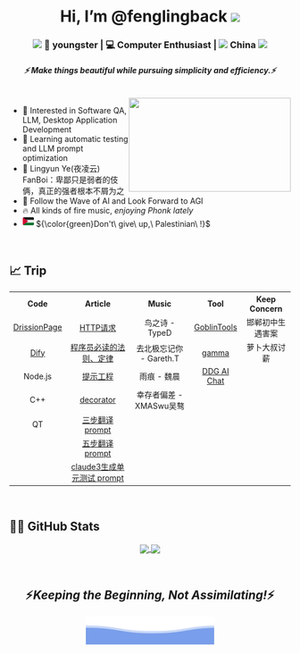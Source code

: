 <h1 align="center">Hi, I’m @fenglingback <img src="https://media.giphy.com/media/hvRJCLFzcasrR4ia7z/giphy.gif" width="25px"></h1>

<div align="center">
<h3><img src="https://media.giphy.com/media/WUlplcMpOCEmTGBtBW/giphy.gif" width="30"> 🧑 youngster | 💻 Computer Enthusiast | <img src="https://upload.wikimedia.org/wikipedia/commons/f/fa/Flag_of_the_People%27s_Republic_of_China.svg" width="20"> China <img src="https://media.giphy.com/media/WUlplcMpOCEmTGBtBW/giphy.gif" width="30"></h3>
</div>

<h4 align="center">
  <i>⚡️ Make things beautiful while pursuing simplicity and efficiency.⚡️</i>
</h4>

<br>

<img align="right" height="168px" width="290px" src="https://raw.githubusercontent.com/fenglingback/My-Saved-Images/main/readme修饰/%E5%A4%9C%E5%87%8C%E4%BA%91.gif" />

- 👀 Interested in Software QA, LLM, Desktop Application Development
- 🌱 Learning automatic testing and LLM prompt optimization
- :muscle: Lingyun Ye(夜凌云) FanBoi：卑鄙只是弱者的伎俩，真正的强者根本不屑为之
- :robot: Follow the Wave of AI and Look Forward to AGI
- :fire:  All kinds of fire music, <i>enjoying Phonk lately</i>
- <img src="https://github.com/fenglingback/My-Saved-Images/blob/main/readme修饰/Palestine.png?raw=true" width="20" /> ${\color{green}Don't\ give\ up,\ Palestinian\ !}$

<br>

## 📈 Trip


<table align="center">
    <tr>
      <th align="center">Code</th><th align="center">Article</th><th align="center">Music</th><th align="center">Tool</th><th align="center">Keep Concern</th>
    </tr>
    <tr>
      <td align="center"><a href="https://drissionpage.cn">DrissionPage</a></td><td align="center"><a href="https://developer.mozilla.org/zh-CN/docs/Web/HTTP">HTTP请求</a></td><td align="center">鸟之诗 - TypeD</td><td align="center"><a href="https://goblin.tools/">GoblinTools</a></td><td align="center">邯郸初中生遇害案</td>
    </tr>
    <tr>
      <td align="center"><a href="https://github.com/langgenius/dify">Dify</a></td><td align="center"><a href="https://github.com/dwmkerr/hacker-laws">程序员必读的法则、定律</a></td><td align="center">去北极忘记你 - Gareth.T</td><td align="center"><a href="https://gamma.app/create/generate">gamma</a></td><td align="center">萝卜大叔讨薪</td>
    </tr>
    <tr>
      <td align="center">Node.js</td><td align="center"><a href="https://github.com/fighting41love/funNLP#%E6%8F%90%E7%A4%BA%E5%B7%A5%E7%A8%8B">提示工程</a></td><td align="center">雨痕 - 魏晨</td><td align="center"><a href="https://duckduckgo.com/?q=DuckDuckGo&ia=chat">DDG AI Chat</a></td><td align="center"></td>
    </tr>
    <tr>
      <td align="center">C++</td><td align="center"><a href="https://realpython.com/primer-on-python-decorators/">decorator</a></td><td align="center">幸存者偏差 - XMASwu吴骜</td><td align="center"></td><td align="center"></td>
    </tr>
    <tr>
      <td align="center">QT</td><td align="center"><a href="https://baoyu.io/blog/prompt-engineering/translator-gpt-prompt-v2">三步翻译 prompt</a></td><td align="center"></td><td align="center"></td><td align="center"></td>
    </tr>
    <tr>
      <td align="center"></td><td align="center"><a href="https://baoyu.io/blog/prompt-engineering/three-ai-agents-and-four-steps-flow-prompt">五步翻译 prompt</a></td><td align="center"></td><td align="center"></td><td align="center"></td>
    </tr>
    <tr>
      <td align="center"></td><td align="center"><a href="https://baoyu.io/blog/prompt-engineering/prompt-for-generating-unit-tests-for-your-code">claude3生成单元测试 prompt</a></td><td align="center"></td><td align="center"></td><td align="center"></td>
    </tr>
    
</table>

<br>


## :man_technologist: GitHub Stats
<p align="center">
  <a href="https://github.com/fenglingback?tab=repositories">
    <img height=190 align="center" src="https://github-readme-stats.vercel.app/api?username=fenglingback&show_icons=true&theme=algolia&count_private=true" />
    <img height=190 align="center" src="https://github-readme-stats.vercel.app/api/top-langs/?username=fenglingback&langs_count=8&theme=algolia&hide=html" />
  </a>
</p>

<br>

<h2 align='center'>⚡️<i>Keeping the Beginning, Not Assimilating!</i>⚡️</h1>


<p align="center">
        <img src="https://raw.githubusercontent.com/xiaoji235/xiaoji235/main/wave.svg" alt="Github Stats" />
</p>